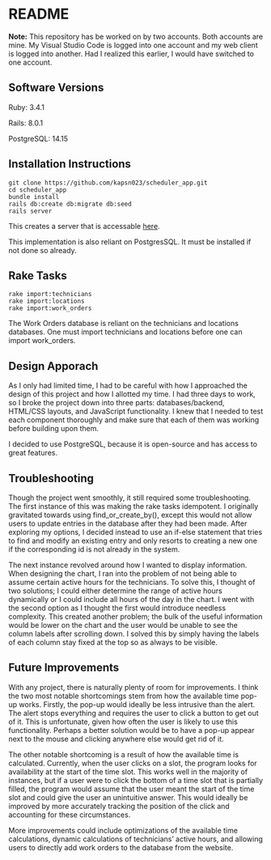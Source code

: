 # README

**Note:** This repository has be worked on by two accounts. Both accounts are mine. 
My Visual Studio Code is logged into one account and my web client is logged into 
another. Had I realized this earlier, I would have switched to one account.


## Software Versions
Ruby: 3.4.1

Rails: 8.0.1

PostgreSQL: 14.15

## Installation Instructions
```
git clone https://github.com/kapsn023/scheduler_app.git
cd scheduler_app
bundle install
rails db:create db:migrate db:seed 
rails server
```
This creates a server that is accessable [here](http://localhost:3000/).

This implementation is also reliant on PostgresSQL. It must be installed if not done so already.

## Rake Tasks
```
rake import:technicians
rake import:locations
rake import:work_orders
```
The Work Orders database is reliant on the technicians and locations databases.
One must import technicians and locations before one can import work_orders.

## Design Apporach
As I only had limited time, I had to be careful with how I approached the design of this project and how I allotted my time. I had three days to work, so I broke the project down into three parts: databases/backend, HTML/CSS layouts, and JavaScript functionality. I knew that I needed to test each component thoroughly and make sure that each of them was working before building upon them. 

I decided to use PostgreSQL, because it is open-source and has access to great features.

## Troubleshooting
Though the project went smoothly, it still required some troubleshooting. The first instance of this was making the rake tasks idempotent. I originally gravitated towards using find_or_create_by(), except this would not allow users to update entries in the database after they had been made. After exploring my options, I decided instead to use an if-else statement that tries to find and modify an existing entry and only resorts to creating a new one if the corresponding id is not already in the system.

The next instance revolved around how I wanted to display information. When designing the chart, I ran into the problem of not being able to assume certain active hours for the technicians. To solve this, I thought of two solutions; I could either determine the range of active hours dynamically or I could include all hours of the day in the chart. I went with the second option as I thought the first would introduce needless complexity. This created another problem; the bulk of the useful information would be lower on the chart and the user would be unable to see the column labels after scrolling down. I solved this by simply having the labels of each column stay fixed at the top so as always to be visible.

## Future Improvements
With any project, there is naturally plenty of room for improvements. I think the two most notable shortcomings stem from how the available time pop-up works. Firstly, the pop-up would ideally be less intrusive than the alert. The alert stops everything and requires the user to click a button to get out of it. This is unfortunate, given how often the user is likely to use this functionality. Perhaps a better solution would be to have a pop-up appear next to the mouse and clicking anywhere else would get rid of it. 

The other notable shortcoming is a result of how the available time is calculated. Currently, when the user clicks on a slot, the program looks for availability at the start of the time slot. This works well in the majority of instances, but if a user were to click the bottom of a time slot that is partially filled, the program would assume that the user meant the start of the time slot and could give the user an unintuitive answer. This would ideally be improved by more accurately tracking the position of the click and accounting for these circumstances.

More improvements could include optimizations of the available time calculations, dynamic calculations of technicians’ active hours, and allowing users to directly add work orders to the database from the website.
